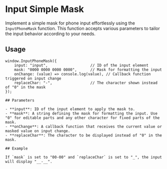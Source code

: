 # Input Simple Mask

Implement a simple mask for phone input effortlessly using the `InputPhoneMask` function. This function accepts various parameters to tailor the input behavior according to your needs.

## Usage
```
window.InputPhoneMask({
    input: "input",                   // ID of the input element
    mask: "0000 0000 0000 0000",      // Mask for formatting the input
    onChange: (value) => console.log(value), // Callback function triggered on input change
    replaceChar: "-",                 // The character shown instead of "0" in the mask
});

## Parameters

- **input**: ID of the input element to apply the mask to.
- **mask**: A string defining the mask for formatting the input. Use "0" for editable parts and any other character for fixed parts of the mask.
- **onChange**: A callback function that receives the current value or masked value on input change.
- **replaceChar**: The character to be displayed instead of "0" in the mask.

## Example

If `mask` is set to "00-00" and `replaceChar` is set to "_", the input will display "__-__".

